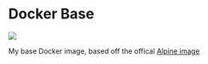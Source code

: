 Docker Base
=============

[![](https://images.microbadger.com/badges/image/russmckendrick/base.svg)](https://microbadger.com/images/russmckendrick/base "Get your own image badge on microbadger.com")

My base Docker image, based off the offical [Alpine image](https://hub.docker.com/_/alpine/)